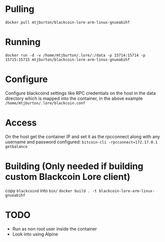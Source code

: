 # Pulling
`docker pull mtjburton/blackcoin-lore-arm-linux-gnueabihf`

# Running
`docker run -d -v /home/mtjburton/.lore/:/data -p 15714:15714 -p 15715:15715 mtjburton/blackcoin-lore-arm-linux-gnueabihf`

# Configure
Configure blackcoind settings like RPC credentials on the host in the data directory which is mapped into the container, in the above example `/home/mtjburton/.lore/blackcoin.conf`

# Access
On the host get the container IP and set it as the rpcconnect along with any username and password configured:
`bitcoin-cli -rpcconnect=172.17.0.1 getbalance`

# Building (Only needed if building custom Blackcoin Lore client)
copy `blackcoind` into `bin/`
`docker build . -t blackcoin-lore-arm-linux-gnueabihf`

# TODO
- Run as non root user inside the container
- Look into using Alpine
